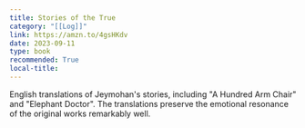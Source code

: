 ```yaml
---
title: Stories of the True
category: "[[Log]]"
link: https://amzn.to/4gsHKdv
date: 2023-09-11
type: book
recommended: True
local-title: 
---
```

English translations of Jeymohan's stories, including "A Hundred Arm Chair" and "Elephant Doctor". The translations preserve the emotional resonance of the original works remarkably well.